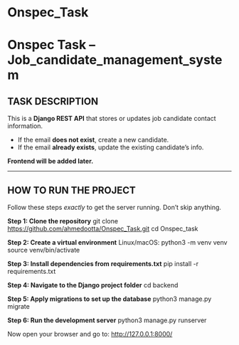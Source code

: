 # Onspec_Task
# Onspec Task – Job_candidate_management_system

## TASK DESCRIPTION

This is a **Django REST API** that stores or updates job candidate contact information.

- If the email **does not exist**, create a new candidate.
- If the email **already exists**, update the existing candidate’s info.

**Frontend will be added later.**

---

## HOW TO RUN THE PROJECT

Follow these steps *exactly* to get the server running. Don’t skip anything.

**Step 1: Clone the repository**
git clone https://github.com/ahmedootta/Onspec_Task.git
cd Onspec_task

**Step 2: Create a virtual environment**
Linux/macOS: 
python3 -m venv venv
source venv/bin/activate

**Step 3: Install dependencies from requirements.txt**
pip install -r requirements.txt

**Step 4: Navigate to the Django project folder**
cd backend

**Step 5: Apply migrations to set up the database**
python3 manage.py migrate

**Step 6: Run the development server**
python3 manage.py runserver

Now open your browser and go to: http://127.0.0.1:8000/
